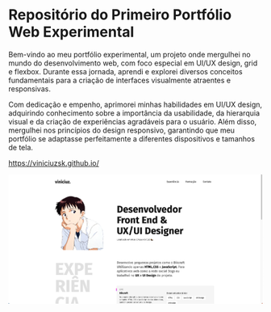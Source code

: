 <h1>Repositório do Primeiro Portfólio Web Experimental
</h1>

<p> Bem-vindo ao meu portfólio experimental, um projeto onde mergulhei no mundo do desenvolvimento web, com foco especial em UI/UX design, grid e flexbox. Durante essa jornada, aprendi e explorei diversos conceitos fundamentais para a criação de interfaces visualmente atraentes e responsivas.

Com dedicação e empenho, aprimorei minhas habilidades em UI/UX design, adquirindo conhecimento sobre a importância da usabilidade, da hierarquia visual e da criação de experiências agradáveis para o usuário. Além disso, mergulhei nos princípios do design responsivo, garantindo que meu portfólio se adaptasse perfeitamente a diferentes dispositivos e tamanhos de tela. </p>


https://viniciuzsk.github.io/

<img class="perfil" src="img/Preview.png" alt="foto">

